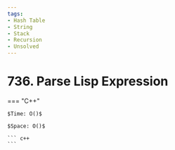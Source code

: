 ```yaml
---
tags:
- Hash Table
- String
- Stack
- Recursion
- Unsolved
---
```



# 736. Parse Lisp Expression

=== "C++"

    $Time: O()$

    $Space: O()$

    ``` c++
    ```
